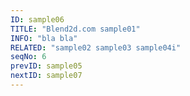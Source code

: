 ```yaml
---
ID: sample06
TITLE: "Blend2d.com sample01"
INFO: "bla bla"
RELATED: "sample02 sample03 sample04i"
seqNo: 6
prevID: sample05
nextID: sample07
---
```

